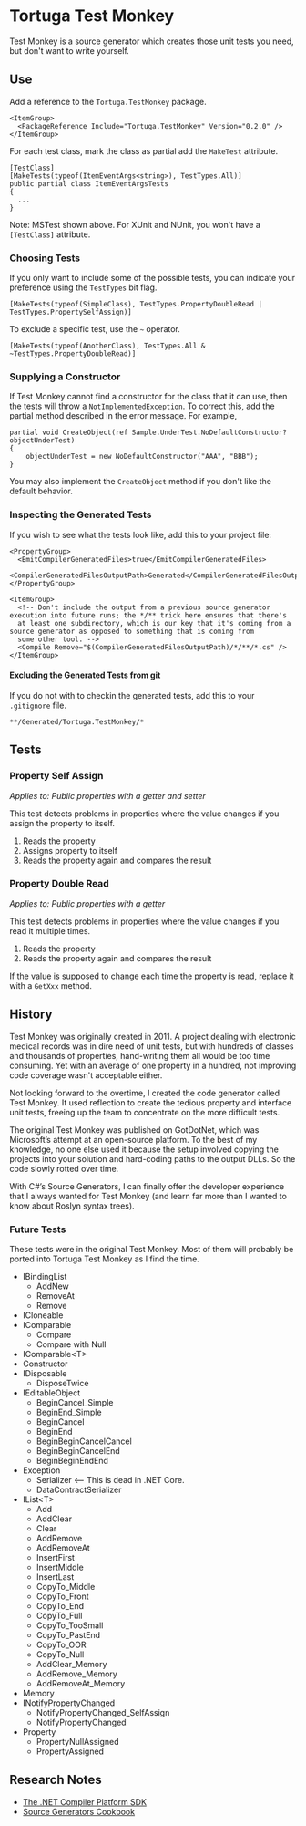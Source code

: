 # Tortuga Test Monkey
Test Monkey is a source generator which creates those unit tests you need, but don't want to write yourself.

## Use
Add a reference to the `Tortuga.TestMonkey` package.

```
<ItemGroup>
  <PackageReference Include="Tortuga.TestMonkey" Version="0.2.0" />
</ItemGroup>
```
For each test class, mark the class as partial add the `MakeTest` attribute. 

```
[TestClass]
[MakeTests(typeof(ItemEventArgs<string>), TestTypes.All)]
public partial class ItemEventArgsTests
{
  ...
}
```

Note: MSTest shown above. For XUnit and NUnit, you won't have a `[TestClass]` attribute.

### Choosing Tests

If you only want to include some of the possible tests, you can indicate your preference using the `TestTypes` bit flag.

```
[MakeTests(typeof(SimpleClass), TestTypes.PropertyDoubleRead | TestTypes.PropertySelfAssign)]
```

To exclude a specific test, use the `~` operator.

```
[MakeTests(typeof(AnotherClass), TestTypes.All & ~TestTypes.PropertyDoubleRead)]
```

### Supplying a Constructor

If Test Monkey cannot find a constructor for the class that it can use, then the tests will throw a `NotImplementedException`. To correct this, add the partial method described in the error message. For example, 

```
partial void CreateObject(ref Sample.UnderTest.NoDefaultConstructor? objectUnderTest)
{
	objectUnderTest = new NoDefaultConstructor("AAA", "BBB");
}
```

You may also implement the `CreateObject` method if you don't like the default behavior.

### Inspecting the Generated Tests

If you wish to see what the tests look like, add this to your project file:

```
<PropertyGroup>
  <EmitCompilerGeneratedFiles>true</EmitCompilerGeneratedFiles>
  <CompilerGeneratedFilesOutputPath>Generated</CompilerGeneratedFilesOutputPath>
</PropertyGroup>

<ItemGroup>
  <!-- Don't include the output from a previous source generator execution into future runs; the */** trick here ensures that there's
  at least one subdirectory, which is our key that it's coming from a source generator as opposed to something that is coming from
  some other tool. -->
  <Compile Remove="$(CompilerGeneratedFilesOutputPath)/*/**/*.cs" />
</ItemGroup>
```

#### Excluding the Generated Tests from git

If you do not with to checkin the generated tests, add this to your `.gitignore` file.

```
**/Generated/Tortuga.TestMonkey/*
```

## Tests

### Property Self Assign

*Applies to: Public properties with a getter and setter*

This test detects problems in properties where the value changes if you assign the property to itself.

1. Reads the property
2. Assigns property to itself
3. Reads the property again and compares the result


### Property Double Read

*Applies to: Public properties with a getter*

This test detects problems in properties where the value changes if you read it multiple times. 

1. Reads the property
2. Reads the property again and compares the result

If the value is supposed to change each time the property is read, replace it with a `GetXxx` method.

## History

Test Monkey was originally created in 2011. A project dealing with electronic medical records was in dire need of unit tests, but with hundreds of classes and thousands of properties, hand-writing them all would be too time consuming. Yet with an average of one property in a hundred, not improving code coverage wasn't acceptable either. 

Not looking forward to the overtime, I created the code generator called Test Monkey. It used reflection to create the tedious property and interface unit tests, freeing up the team to concentrate on the more difficult tests.

The original Test Monkey was published on GotDotNet, which was Microsoft’s attempt at an open-source platform. To the best of my knowledge, no one else used it because the setup involved copying the projects into your solution and hard-coding paths to the output DLLs. So the code slowly rotted over time.

With C#’s Source Generators, I can finally offer the developer experience that I always wanted for Test Monkey (and learn far more than I wanted to know about Roslyn syntax trees).

### Future Tests

These tests were in the original Test Monkey. Most of them will probably be ported into Tortuga Test Monkey as I find the time.

* IBindingList
  * AddNew
  * RemoveAt
  * Remove
* ICloneable
* IComparable
  * Compare
  * Compare with Null
* IComparable\<T\>
* Constructor
* IDisposable
  * DisposeTwice
* IEditableObject
  * BeginCancel_Simple
  * BeginEnd_Simple
  * BeginCancel
  * BeginEnd
  * BeginBeginCancelCancel
  * BeginBeginCancelEnd
  * BeginBeginEndEnd
* Exception
  * Serializer <-- This is dead in .NET Core.
  * DataContractSerializer
* IList\<T\>
  * Add
  * AddClear
  * Clear
  * AddRemove
  * AddRemoveAt
  * InsertFirst
  * InsertMiddle
  * InsertLast
  * CopyTo_Middle
  * CopyTo_Front
  * CopyTo_End
  * CopyTo_Full
  * CopyTo_TooSmall
  * CopyTo_PastEnd
  * CopyTo_OOR
  * CopyTo_Null
  * AddClear_Memory
  * AddRemove_Memory
  * AddRemoveAt_Memory
* Memory
* INotifyPropertyChanged
  * NotifyPropertyChanged_SelfAssign
  * NotifyPropertyChanged
* Property
  * PropertyNullAssigned
  * PropertyAssigned


## Research Notes

* [The .NET Compiler Platform SDK](https://docs.microsoft.com/en-us/dotnet/csharp/roslyn-sdk/)
* [Source Generators Cookbook](https://github.com/dotnet/roslyn/blob/main/docs/features/source-generators.cookbook.md)

